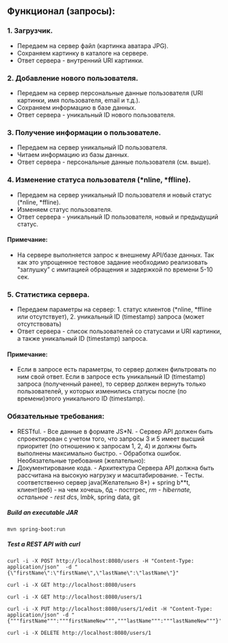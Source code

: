## Функционал (запросы):
### 1.    Загрузчик.
-   Передаем на сервер файл (картинка аватара JPG).
-   Сохраняем картинку в каталоге на сервере.
-   Ответ сервера - внутренний URI картинки.
### 2.    Добавление нового пользователя.
-   Передаем на сервер персональные данные пользователя (URI картинки, имя пользователя, email и т.д.).
-   Сохраняем информацию в базе данных.
-   Ответ сервера - уникальный ID нового пользователя.
### 3.    Получение информации о пользователе.
-   Передаем на сервер уникальный ID пользователя.
-   Читаем информацию из базы данных.
-   Ответ сервера - персональные данные пользователя (см. выше).
### 4.    Изменение статуса пользователя (*nline, *ffline).
-   Передаем на сервер уникальный ID пользователя и новый статус (*nline, *ffline).
-   Изменяем статус пользователя.
-   Ответ сервера - уникальный ID пользователя, новый и предыдущий статус.
#### Примечание: 
   - На сервере выполняется запрос к внешнему API/базе данных. Так как это упрощенное тестовое задание необходимо реализовать "заглушку” с имитацией обращения и задержкой по времени 5-10 сек.
### 5.    Статистика сервера.
-   Передаем параметры на сервер: 1. статус клиентов (*nline, *ffline или отсутствует), 2. уникальный ID (timestamp) запроса (может отсутствовать)
-   Ответ сервера - список пользователей со статусами и URI картинки, а также уникальный ID (timestamp) запроса.
#### Примечание: 
   - Если в запросе есть параметры, то сервер должен фильтровать по ним свой ответ. Если в запросе есть уникальный ID (timestamp) запроса (полученный ранее), то сервер должен вернуть только пользователей, у которых изменились статусы после (по времени)этого уникального ID (timestamp).
### Обязательные требования:
- RESTful. - Все данные в формате JS*N. - Сервер API должен быть спроектирован с учетом того, что запросы 3 и 5 имеет высший приоритет (по отношению к запросам 1, 2, 4) и должны быть выполнены максимально быстро. - Обработка ошибок.
Необязательные требования (желательно):
- Документирование кода. - Архитектура Сервера API должна быть рассчитана на высокую нагрузку и масштабирование. - Тесты.
соответственно сервер java(Желательно 8+) + spring b**t, клиент(веб) - на чем хочешь, бд - постгрес, *rm - hibernate, остальное - rest d*cs, l*mb*k, spring data, git 

##### Build an executable JAR
```
mvn spring-boot:run
```

##### Test a REST API with curl
````
curl -i -X POST http://localhost:8080/users -H "Content-Type: application/json"  -d "{\"firstName\":\"firstName\",\"lastName\":\"lastName\"}"

curl -i -X GET http://localhost:8080/users

curl -i -X GET http://localhost:8080/users/1

curl -i -X PUT http://localhost:8080/users/1/edit -H "Content-Type: application/json" -d "{"""firstName""":"""firstNameNew""","""lastName""":"""lastNameNew"""}'

curl -i -X DELETE http://localhost:8080/users/1
````